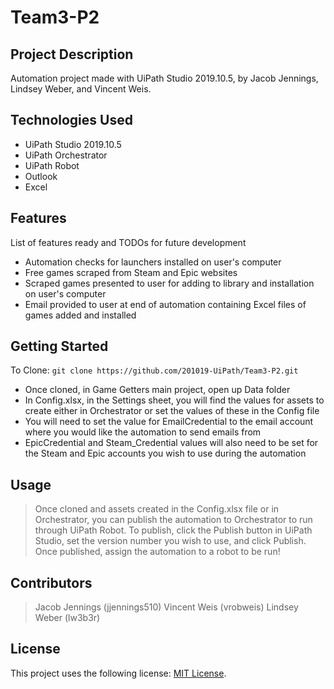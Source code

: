 # Team3-P2

## Project Description

Automation project made with UiPath Studio 2019.10.5, by Jacob Jennings, Lindsey Weber, and Vincent Weis.

## Technologies Used

* UiPath Studio 2019.10.5
* UiPath Orchestrator
* UiPath Robot
* Outlook
* Excel

## Features

List of features ready and TODOs for future development
* Automation checks for launchers installed on user's computer
* Free games scraped from Steam and Epic websites
* Scraped games presented to user for adding to library and installation on user's computer
* Email provided to user at end of automation containing Excel files of games added and installed

## Getting Started
   
To Clone:
`git clone https://github.com/201019-UiPath/Team3-P2.git`

- Once cloned, in Game Getters main project, open up Data folder
- In Config.xlsx, in the Settings sheet, you will find the values for assets to create either in Orchestrator or set the values of these in the Config file
- You will need to set the value for EmailCredential to the email account where you would like the automation to send emails from
- EpicCredential and Steam_Credential values will also need to be set for the Steam and Epic accounts you wish to use during the automation

## Usage

> Once cloned and assets created in the Config.xlsx file or in Orchestrator, you can publish the automation to Orchestrator to run through UiPath Robot. To publish, click the Publish button in UiPath Studio, set the version number you wish to use, and click Publish. Once published, assign the automation to a robot to be run!

## Contributors

> Jacob Jennings (jjennings510)
> Vincent Weis (vrobweis)
> Lindsey Weber (lw3b3r)

## License

This project uses the following license: [MIT License](https://github.com/201019-UiPath/WeberLindsey-Project1/blob/main/LICENSE).
